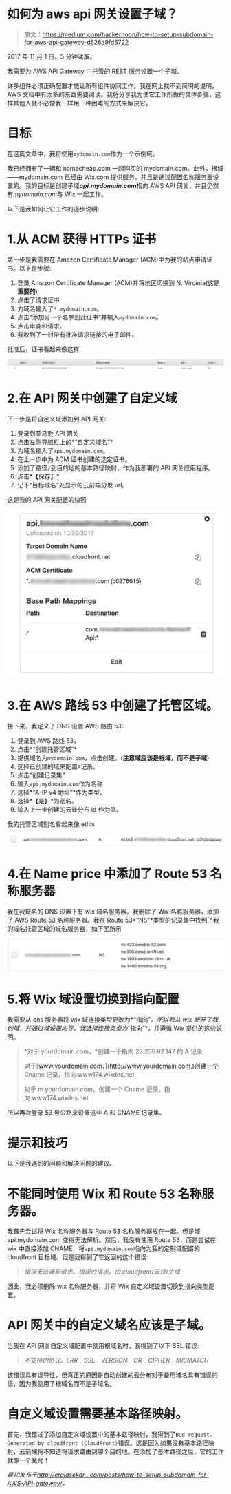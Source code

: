 # 如何为 aws api 网关设置子域？

> 原文：<https://medium.com/hackernoon/how-to-setup-subdomain-for-aws-api-gateway-d526a9fd6722>

2017 年 11 月 1 日。5 分钟读取。

我需要为 AWS API Gateway 中托管的 REST 服务设置一个子域。

许多组件必须正确配置才能让所有组件协同工作。我在网上找不到简明的说明，AWS 文档中有太多的东西需要阅读。我将分享我为使它工作所做的具体步骤，这样其他人就不必像我一样用一种困难的方式来解决它。

# 目标

在这篇文章中，我将使用`mydomain.com`作为一个示例域。

我已经拥有了一辆和 namecheap.com 一起购买的 mydomain.com。此外，根域——mydomain.com 已经由 Wix.com 提供服务，并且是通过[配置名称服务器](https://support.wix.com/en/article/tutorial-connecting-your-domain-using-name-servers)设置的。我的目标是创建子域***api.mydomain.com***指向 AWS API 网关，并且仍然有*mydomain.com*与 Wix 一起工作。

以下是我如何让它工作的逐步说明:

# 1.从 ACM 获得 HTTPs 证书

第一步是我需要在 Amazon Certificate Manager (ACM)中为我的站点申请证书。以下是步骤:

1.  登录 Amazon Certificate Manager (ACM)并将地区切换到 N. Virginia(这是**重要的**)
2.  点击了请求证书
3.  为域名输入了`*.mydomain.com`。
4.  点击“添加另一个名字到此证书”并输入`mydomain.com`。
5.  点击审查和请求。
6.  我收到了一封带有批准请求链接的电子邮件。

批准后，证书看起来像这样

![](img/edffe29a943de414bcf68f09edfa46ea.png)

# 2.在 API 网关中创建了自定义域

下一步是将自定义域添加到 API 网关:

1.  登录到亚马逊 API 网关
2.  点击左侧导航栏上的*“自定义域名”*
3.  为域名输入了`api.mydomain.com`。
4.  在上一步中为 ACM 证书创建的选定证书。
5.  添加了路径`/`到目的地的基本路径映射，作为我部署的 API 网关应用程序。
6.  点击*【保存】*
7.  记下“目标域名”处显示的云前端分发 url。

这是我的 API 网关配置的快照

![](img/c38a351fde9853e381938138b959d6b7.png)

# 3.在 AWS 路线 53 中创建了托管区域。

接下来，我定义了 DNS 设置 AWS 路由 53:

1.  登录到 AWS 路线 53。
2.  点击*“创建托管区域”*
3.  提供域名为`mydomain.com`，点击创建。(**注意域应该是根域，而不是子域**)
4.  选择已创建的域来配置`A`记录。
5.  点击“创建记录集”
6.  输入`api.mydomain.com`作为名称
7.  选择*“A-IP v4 地址”*作为类型。
8.  选择*【是】*为别名。
9.  输入上一步创建的云锋分布 id 作为值。

我的托管区域别名看起来像 ethis

![](img/9a073e3beee0dcda3cf309b79fcd8855.png)

# 4.在 Name price 中添加了 Route 53 名称服务器

我在我域名的 DNS 设置下有 wix 域名服务器。我删除了 Wix 名称服务器，添加了 AWS Route 53 名称服务器。我在 Route 53*“NS”*类型的记录集中找到了我的域名托管区域的域名服务器，如下图所示

![](img/eada69d74a808e0dcfb930ae335e9bc0.png)

# 5.将 Wix 域设置切换到指向配置

我需要从 dns 服务器将 wix 域连接类型更改为*“指向”*。所以我从 wix 断开了我的域，并通过域设置向导。我选择连接类型为*“指向”*，并遵循 Wix 提供的这些说明。

> *对于 yourdomain.com，*创建一个指向 23.236.62.147 的 A 记录
> 
> 对于[www.yourdomain.com，](http://www.yourdomain.com,)创建一个 Cname 记录，指向:www174.wixdns.net
> 
> 对于 m.yourdomain.com，创建一个 Cname 记录，指向:www174.wixdns.net

所以再次登录 53 号公路来设置这些 A 和 CNAME 记录集。

# 提示和技巧

以下是我遇到的问题和解决问题的建议。

# 不能同时使用 Wix 和 Route 53 名称服务器。

我首先尝试将 Wix 名称服务器与 Route 53 名称服务器放在一起。但是域 api.mydomain.com 变得无法解析。然后，我没有使用 Route 53，而是尝试在 wix 中直接添加 CNAME，将`api.mydomain.com`指向为我的定制域配置的 cloudfront 目标域。但是我得到了它返回的这个错误:

> *错误无法满足请求。错误的请求。由 cloudfront(云锋)生成*

因此，我必须删除 wix 名称服务器，并将 Wix 自定义域设置切换到指向类型配置。

# API 网关中的自定义域名应该是子域。

当我在 API 网关自定义域配置中使用根域名时，我得到了以下 SSL 错误:

> *不支持的协议。ERR _ SSL _ VERSION _ OR _ CIPHER _ MISMATCH*

该错误具有误导性，但真正的原因是自动创建的云分布对于备用域名具有错误的值，因为我使用了根域名而不是子域名。

# 自定义域设置需要基本路径映射。

首先，我错过了添加自定义域设置中的基本路径映射，我得到了`Bad request. Generated by cloudfront (CloudFront)`错误。这是因为如果没有基本路径映射，云前端将不知道将请求路由到哪个目的地。在添加了基本路径之后，它的工作就像一个魔咒！

*最初发布于*[*http://erajasekar . com/posts/how-to-setup-subdomain-for-AWS-API-gateway/*](http://erajasekar.com/posts/how-to-setup-subdomain-for-aws-api-gateway/)*。*